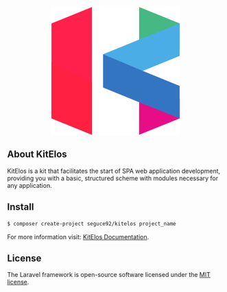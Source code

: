 <p align="center"><img src="public/img/logo.png"></p>

## About KitElos
KitElos is a kit that facilitates the start of SPA web application development, providing you with a basic, structured scheme with modules necessary for any application.

## Install 

```bash
$ composer create-project seguce92/kitelos project_name
```

For more information visit: [KitElos Documentation](https://kitelos.mascodigo.com.bo).


## License

The Laravel framework is open-source software licensed under the [MIT license](https://opensource.org/licenses/MIT).
